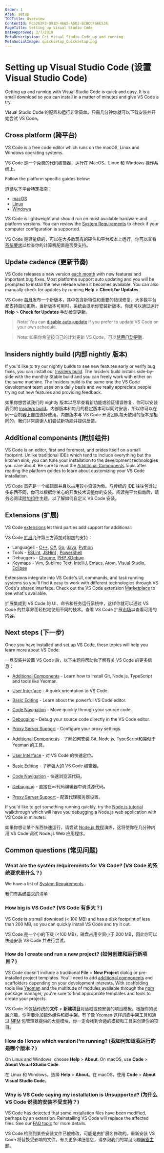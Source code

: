 ```yaml
---
Order: 1
Area: setup
TOCTitle: Overview
ContentId: FC5262F3-D91D-4665-A5D2-BCBCCF66E53A
PageTitle: Setting up Visual Studio Code
DateApproved: 3/7/2019
MetaDescription: Get Visual Studio Code up and running.
MetaSocialImage: quicksetup_QuickSetup.png
---
```

# Setting up Visual Studio Code (设置 Visual Studio Code)

Getting up and running with Visual Studio Code is quick and easy. It is a small download so you can install in a matter of minutes and give VS Code a try.

Visual Studio Code 的配置和运行非常简单。只需几分钟你就可以下载安装并开始尝试 VS Code。

## Cross platform (跨平台)

VS Code is a free code editor which runs on the macOS, Linux and Windows operating systems.

VS Code 是一个免费的代码编辑器，运行在 MacOS、Linux 和 Windows 操作系统上。

Follow the platform specific guides below:

遵循以下平台特定指南：

* [macOS](/docs/setup/mac.md)
* [Linux](/docs/setup/linux.md)
* [Windows](/docs/setup/windows.md)

VS Code is lightweight and should run on most available hardware and platform versions. You can review the [System Requirements](/docs/supporting/requirements.md) to check if your computer configuration is supported.

VS Code 是轻量级的，可以在大多数现有的硬件和平台版本上运行。你可以查看[系统要求](/docs/supporting/requirements.md)以检查你的计算机配置是否受支持。

## Update cadence (更新节奏)

VS Code releases a new version [each month](/updates) with new features and important bug fixes. Most platforms support auto updating and you will be prompted to install the new release when it becomes available. You can also manually check for updates by running **Help** > **Check for Updates**.

VS Code [每月](/updates)发布一个新版本，其中包含新特性和重要的错误修复。大多数平台都支持自动更新，当新版本可用时，系统会提示你安装新版本。你还可以通过运行 **Help** > **Check for Updates** 手动检查更新。

>Note: You can [disable auto-update](/docs/supporting/faq.md#how-do-i-opt-out-of-vs-code-autoupdates) if you prefer to update VS Code on your own schedule.

>Note: 如果你希望按自己的计划更新 VS Code，可以[禁用自动更新](/docs/supporting/faq.md#how-do-i-opt-out-of-vs-code-autoupdates)。

## Insiders nightly build (内部 nightly 版本)

If you'd like to try our nightly builds to see new features early or verify bug fixes, you can install our [Insiders build](/insiders). The Insiders build installs side-by-side with the monthly Stable build and you can freely work with either on the same machine. The Insiders build is the same one the VS Code development team uses on a daily basis and we really appreciate people trying out new features and providing feedback.

如果你想尝试我们的 nightly 版本以尽早查看新功能或验证错误修复，你可以安装我们的 [Insiders build](/insiders)。内部版本和每月的稳定版本可以同时安装，所以你可以在同一台机器上自由选择使用。内部版本与 VS Code 开发团队每天使用的版本是相同的，我们非常感谢人们尝试新功能并提供反馈。

## Additional components (附加组件)

VS Code is an editor, first and foremost, and prides itself on a small footprint. Unlike traditional IDEs which tend to include everything but the kitchen sink, you can tune your installation to the development technologies you care about. Be sure to read the [Additional Components](/docs/setup/additional-components.md) topic after reading the platform guides to learn about customizing your VS Code installation.

VS Code 首先是一个编辑器并且以占用较小资源为傲。与传统的 IDE 往往包含过多东西不同，你可以根据你关心的开发技术调整你的安装。阅读完平台指南后，请务必阅读[附加组件](/docs/setup/additional-components.md)主题，以了解如何自定义 VS Code 安装。

## Extensions (扩展)

VS Code [extensions](/docs/editor/extension-gallery.md) let third parties add support for additional:

VS Code [扩展](/docs/editor/extension-gallery.md)允许第三方添加对附加的支持：

* Languages - [C++](/docs/languages/cpp.md), [C#](/docs/languages/csharp.md), [Go](/docs/languages/go.md), [Java](/docs/languages/java.md), [Python](/docs/languages/python.md)
* Tools - [ESLint](https://marketplace.visualstudio.com/items/dbaeumer.vscode-eslint), [JSHint](https://marketplace.visualstudio.com/items/dbaeumer.jshint) , [PowerShell](https://marketplace.visualstudio.com/items?itemName=ms-vscode.PowerShell)
* Debuggers - [Chrome](https://marketplace.visualstudio.com/items?itemName=msjsdiag.debugger-for-chrome), [PHP XDebug](https://marketplace.visualstudio.com/items?itemName=felixfbecker.php-debug).
* Keymaps - [Vim](https://marketplace.visualstudio.com/items?itemName=vscodevim.vim), [Sublime Text](https://marketplace.visualstudio.com/items?itemName=ms-vscode.sublime-keybindings), [IntelliJ](https://marketplace.visualstudio.com/items?itemName=k--kato.intellij-idea-keybindings), [Emacs](https://marketplace.visualstudio.com/items?itemName=hiro-sun.vscode-emacs), [Atom](https://marketplace.visualstudio.com/items?itemName=ms-vscode.atom-keybindings), [Visual Studio](https://marketplace.visualstudio.com/items?itemName=ms-vscode.vs-keybindings), [Eclipse](https://marketplace.visualstudio.com/items?itemName=alphabotsec.vscode-eclipse-keybindings)

Extensions integrate into VS Code's UI, commands, and task running systems so you'll find it easy to work with different technologies through VS Code's shared interface. Check out the VS Code extension [Marketplace](https://marketplace.visualstudio.com/vscode) to see what's available.

扩展集成到 VS Code 的 UI、命令和任务运行系统中，这样你就可以通过 VS Code 的共享界面轻松地使用不同的技术。查看 VS Code 扩展[市场](https://marketplace.visualstudio.com/vscode)以查看可用的内容。

## Next steps (下一步)

Once you have installed and set up VS Code, these topics will help you learn more about VS Code:

一旦安装并设置 VS Code 后，以下主题将帮助你了解有关  VS Code 的更多信息：

* [Additional Components](/docs/setup/additional-components.md) - Learn how to install Git, Node.js, TypeScript and tools like Yeoman.
* [User Interface](/docs/getstarted/userinterface.md) - A quick orientation to VS Code.
* [Basic Editing](/docs/editor/codebasics.md) - Learn about the powerful VS Code editor.
* [Code Navigation](/docs/editor/editingevolved.md) - Move quickly through your source code.
* [Debugging](/docs/editor/debugging.md) - Debug your source code directly in the VS Code editor.
* [Proxy Server Support](/docs/setup/network.md) - Configure your proxy settings.

* [Additional Components](/docs/setup/additional-components.md) - 了解如何安装 Git, Node.js, TypeScript和类似于 Yeoman 的工具。
* [User Interface](/docs/getstarted/userinterface.md) - 对 VS Code 的快速定位。
* [Basic Editing](/docs/editor/codebasics.md) - 了解强大的 VS Code 编辑器。
* [Code Navigation](/docs/editor/editingevolved.md) - 快速浏览源代码。
* [Debugging](/docs/editor/debugging.md) - 直接在vs代码编辑器中调试源代码。
* [Proxy Server Support](/docs/setup/network.md) - 配置代理服务器设置。

If you'd like to get something running quickly, try the [Node.js tutorial](/docs/nodejs/nodejs-tutorial.md) walkthrough which will have you debugging a Node.js web application with VS Code in minutes.

如果你想让某个东西快速运行，请尝试 [Node.js 教程](/docs/nodejs/nodejs-tutorial.md)演练，这将使你在几分钟内用 VS Code 调试 Node.js Web 应用程序。

## Common questions (常见问题)

### What are the system requirements for VS Code? (VS Code 的系统要求是什么？)

We have a list of [System Requirements](/docs/supporting/requirements.md).

我们有[系统要求](/docs/supporting/requirements.md)的清单

### How big is VS Code? (VS Code 有多大？)

VS Code is a small download (< 100 MB) and has a disk footprint of less than 200 MB, so you can quickly install VS Code and try it out.

VS Code 是一个小的下载 (<100 MB)，磁盘占用空间小于 200 MB，因此你可以快速安装 VS Code 并进行尝试。

### How do I create and run a new project? (如何创建和运行新项目？)

VS Code doesn't include a traditional **File** > **New Project** dialog or pre-installed project templates. You'll need to add [additional components](/docs/setup/additional-components.md) and scaffolders depending on your development interests. With scaffolding tools like [Yeoman](http://yeoman.io/) and the multitude of modules available through the [npm](https://www.npmjs.com/) package manager, you're sure to find appropriate templates and tools to create your projects.

VS Code 不包括传统的**文件** > **新建项目**对话框或预安装的项目模板。根据你的发展兴趣，你需要添加[额外组件](/docs/setup/additional-components.md)和脚手架。有了像 [Yeoman](http://yeoman.io/) 这样的脚手架工具和通过 [NPM](https://www.npmjs.com/) 包管理器提供的大量模块，你一定会找到合适的模板和工具来创建你的项目。

### How do I know which version I'm running? (我如何知道我运行的是哪个版本？)

On Linux and Windows, choose **Help** > **About**. On macOS, use **Code** > **About Visual Studio Code**.

在 Linux 和 Windows，选择 **Help** > **About**。在 macOS，使用 **Code** > **About Visual Studio Code**。

### Why is VS Code saying my installation is Unsupported? (为什么 VS Code 说我的安装不受支持？)

VS Code has detected that some installation files have been modified, perhaps by an extension. Reinstalling VS Code will replace the affected files. See our [FAQ topic](/docs/supporting/faq.md#installation-appears-to-be-corrupt-unsupported) for more details.

VS Code 检测到某些安装文件已被修改，可能是由扩展名修改的。重新安装 VS Code 将替换受影响的文件。有关更多详细信息，请参阅我们的常见问题[解答主题](/docs/supporting/faq.md#installation-appears-to-be-corrupt-unsupported)。
